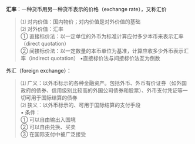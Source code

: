 




**汇率**：一种货币用另一种货币表示的价格（exchange rate），又称汇价
> ⑴	对内价值：国内物价；对内价值是对外价值的基础  
> ⑵	对外价值：汇率  
>   ① 直接标价法：以一定单位的外币为标准计算应付多少本币来表示汇率（direct quotation）  
>   ② 间接标价法：以一定数量的本币单位为基准，计算应收多少外币表示汇率（indirect quotation）
> ▪直接标价法与间接标价法互为倒数


外汇（foreign exchange）：
> ⑴ 广义：以外币标示的各种金融资产。包括外币、外币有价证券（如外国政府的债券、信用级别比较高的外国公司债券和股票）、外币支付凭证等一切可用于国际结算的债券  
> ⑵ 狭义：以外币标示的、可用于国际结算的支付手段  
> ▪ 条件：  
> ① 可以自由输出入国境  
> ② 可以自由兑换、买卖  
> ③ 在国际支付中被广泛接受






